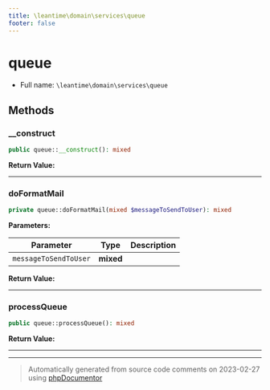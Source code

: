 ```yaml
---
title: \leantime\domain\services\queue
footer: false
---
```


# queue





* Full name: `\leantime\domain\services\queue`



## Methods

### __construct



```php
public queue::__construct(): mixed
```









**Return Value:**





---
### doFormatMail



```php
private queue::doFormatMail(mixed $messageToSendToUser): mixed
```








**Parameters:**

| Parameter | Type | Description |
|-----------|------|-------------|
| `messageToSendToUser` | **mixed** |  |


**Return Value:**





---
### processQueue



```php
public queue::processQueue(): mixed
```









**Return Value:**





---


---
> Automatically generated from source code comments on 2023-02-27 using [phpDocumentor](http://www.phpdoc.org/)
